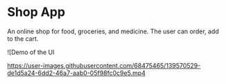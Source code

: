# Shop App

An online shop for food, groceries, and medicine. The user can order, add to the cart.

![Demo of the UI

https://user-images.githubusercontent.com/68475465/139570529-de1d5a24-6dd2-46a7-aab0-05f98fc0c9e5.mp4


